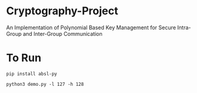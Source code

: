 # Cryptography-Project
An Implementation of Polynomial Based Key Management for Secure Intra-Group and Inter-Group Communication

# To Run
```
pip install absl-py

python3 demo.py -l 127 -h 128
```
